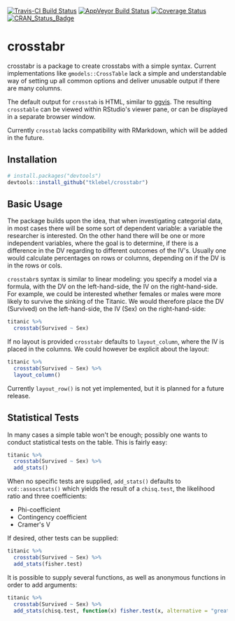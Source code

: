 [![Travis-CI Build Status](https://travis-ci.org/tklebel/crosstabr.svg?branch=master)](https://travis-ci.org/tklebel/crosstabr)
[![AppVeyor Build Status](https://ci.appveyor.com/api/projects/status/github/tklebel/crosstabr?branch=master&svg=true)](https://ci.appveyor.com/project/tklebel/crosstabr)
[![Coverage Status](https://img.shields.io/codecov/c/github/tklebel/crosstabr/master.svg)](https://codecov.io/github/tklebel/crosstabr?branch=master)
[![CRAN_Status_Badge](http://www.r-pkg.org/badges/version/crosstabr)](https://cran.r-project.org/package=crosstabr)

# crosstabr
crosstabr is a package to create crosstabs with a simple syntax. Current
implementations like `gmodels::CrossTable` lack a simple and understandable
way of setting up all common options and deliver unusable output if there are
many columns.


The default output for `crosstab` is HTML, similar to
[ggvis](https://github.com/rstudio/ggvis). The resulting `crosstable` can be
viewed within RStudio's viewer pane, or can be displayed in a separate browser
window.

Currently `crosstab` lacks compatibility with RMarkdown, which will be added in
the future.

## Installation
```R
# install.packages("devtools")
devtools::install_github("tklebel/crosstabr")
```

## Basic Usage
The package builds upon the idea, that when investigating categorial data, in
most cases there will be some sort of dependent variable: a variable the
researcher is interested. On the other hand there will be one or more independent
variables, where the goal is to determine, if there is a difference in the
DV regarding to different outcomes of the IV's. Usually one would calculate
percentages on rows or columns, depending on if the DV is in the rows or cols.

`crosstabr`s syntax is similar to linear modeling: you specify a model via a
formula, with the DV on the left-hand-side, the IV on the right-hand-side.
For example, we could be interested whether females or males were more likely to
survive the sinking of the Titanic. We would therefore place the DV (Survived)
on the left-hand-side, the IV (Sex) on the right-hand-side:

```R
titanic %>% 
  crosstab(Survived ~ Sex)
```

If no layout is provided `crosstabr` defaults to `layout_column`, where the IV
is placed in the columns. We could however be explicit about the layout:

```R
titanic %>% 
  crosstab(Survived ~ Sex) %>% 
  layout_column()
```

Currently `layout_row()` is not yet implemented, but it is planned for a future
release.

## Statistical Tests
In many cases a simple table won't be enough; possibly one wants to conduct
statistical tests on the table. This is fairly easy:

```R
titanic %>% 
  crosstab(Survived ~ Sex) %>% 
  add_stats()
```

When no specific tests are supplied, `add_stats()` defaults to
`vcd::assocstats()` which yields the result of a `chisq.test`, the likelihood
ratio and three coefficients:

- Phi-coefficient
- Contingency coefficient
- Cramer's V

If desired, other tests can be supplied:

```R
titanic %>% 
  crosstab(Survived ~ Sex) %>% 
  add_stats(fisher.test)
```

It is possible to supply several functions, as well as anonymous functions in
order to add arguments:

```R
titanic %>% 
  crosstab(Survived ~ Sex) %>% 
  add_stats(chisq.test, function(x) fisher.test(x, alternative = "greater"))
```

